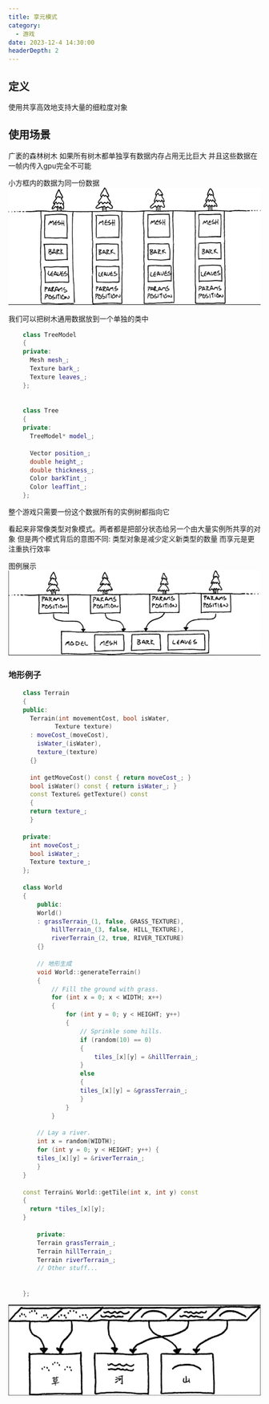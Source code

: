 ```yaml
---
title: 享元模式
category:
  - 游戏
date: 2023-12-4 14:30:00
headerDepth: 2 
---
```


## 定义
使用共享高效地支持大量的细粒度对象

## 使用场景
广袤的森林树木 如果所有树木都单独享有数据内存占用无比巨大 并且这些数据在一帧内传入gpu完全不可能


小方框内的数据为同一份数据
![Alt text](image-1.png)

我们可以把树木通用数据放到一个单独的类中
```c++
    class TreeModel
    {
    private:
      Mesh mesh_;
      Texture bark_;
      Texture leaves_;
    };


    class Tree
    {
    private:
      TreeModel* model_;

      Vector position_;
      double height_;
      double thickness_;
      Color barkTint_;
      Color leafTint_;
    };
```
整个游戏只需要一份这个数据所有的实例树都指向它 


看起来非常像类型对象模式。两者都是把部分状态给另一个由大量实例所共享的对象  但是两个模式背后的意图不同: 类型对象是减少定义新类型的数量  而享元是更注重执行效率
 
图例展示
![Alt text](image-2.png)

### 地形例子
```c++
    class Terrain
    {
    public:
      Terrain(int movementCost, bool isWater,
             Texture texture)
      : moveCost_(moveCost),
        isWater_(isWater),
        texture_(texture)
      {}

      int getMoveCost() const { return moveCost_; }
      bool isWater() const { return isWater_; }
      const Texture& getTexture() const
      {
      return texture_;
      }

    private:
      int moveCost_;
      bool isWater_;
      Texture texture_;
    };

    class World
    {
        public:
        World()
        : grassTerrain_(1, false, GRASS_TEXTURE),
            hillTerrain_(3, false, HILL_TEXTURE),
            riverTerrain_(2, true, RIVER_TEXTURE)
        {}  
        
        // 地形生成
        void World::generateTerrain()
        {
            // Fill the ground with grass.
            for (int x = 0; x < WIDTH; x++)
            {
                for (int y = 0; y < HEIGHT; y++)
                {
                    // Sprinkle some hills.
                    if (random(10) == 0)
                    {
                        tiles_[x][y] = &hillTerrain_;
                    }
                    else
                    {
                    tiles_[x][y] = &grassTerrain_;
                    }
                }
            }

        // Lay a river.
        int x = random(WIDTH);
        for (int y = 0; y < HEIGHT; y++) {
        tiles_[x][y] = &riverTerrain_;
        }
    }

    const Terrain& World::getTile(int x, int y) const
    {
      return *tiles_[x][y];
    }

        private:
        Terrain grassTerrain_;
        Terrain hillTerrain_;
        Terrain riverTerrain_;
        // Other stuff...

        
    };

``` 
![Alt text](image-3.png)